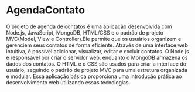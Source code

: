 # AgendaContato
O projeto de agenda de contatos é uma aplicação desenvolvida com Node.js, JavaScript, MongoDB, HTML/CSS e o padrão de projeto MVC(Model, View e Controller).Ele permite que os usuários organizem e gerenciem seus contatos de forma eficiente. Através de uma interface web intuitiva, é possível adicionar, visualizar, editar e excluir contatos. O Node.js é responsável por criar o servidor web, enquanto o MongoDB armazena os dados dos contatos. O HTML e o CSS são usados para criar a interface do usuário, seguindo o padrão de projeto MVC para uma estrutura organizada e modular. Essa aplicação básica proporciona uma introdução prática ao desenvolvimento web utilizando essas tecnologias.
